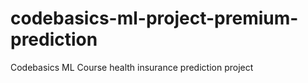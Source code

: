 # codebasics-ml-project-premium-prediction
Codebasics ML Course health insurance prediction project
